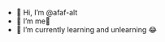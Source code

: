 - 👋 Hi, I’m @afaf-alt
- 👀 I’m me🥰
- 🌱 I’m currently learning and unlearning 😂

<!---
afaf-alt/afaf-alt is a ✨ special ✨ repository because its `README.md` (this file) appears on your GitHub profile.
You can click the Preview link to take a look at your changes.
--->
